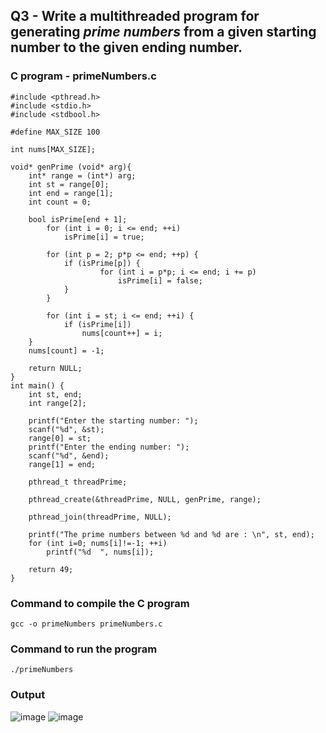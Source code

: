 ## Q3 - Write a multithreaded program for generating _prime numbers_ from a given starting number to the given ending number.

### C program - **primeNumbers.c**

```
#include <pthread.h>
#include <stdio.h>
#include <stdbool.h>

#define MAX_SIZE 100

int nums[MAX_SIZE];

void* genPrime (void* arg){
	int* range = (int*) arg;
	int st = range[0];
	int end = range[1];
	int count = 0;
	
	bool isPrime[end + 1];
    	for (int i = 0; i <= end; ++i)
    		isPrime[i] = true;

    	for (int p = 2; p*p <= end; ++p) {
        	if (isPrime[p]) {
            		for (int i = p*p; i <= end; i += p)
            			isPrime[i] = false;
    		}
    	}
    	
    	for (int i = st; i <= end; ++i) {
        	if (isPrime[i])	
        		nums[count++] = i;
	}
	nums[count] = -1;
	
	return NULL;
}
int main() {
    int st, end;
    int range[2];

    printf("Enter the starting number: ");
    scanf("%d", &st);
    range[0] = st;
    printf("Enter the ending number: ");
    scanf("%d", &end);
    range[1] = end;

    pthread_t threadPrime;

    pthread_create(&threadPrime, NULL, genPrime, range);

    pthread_join(threadPrime, NULL);
    
    printf("The prime numbers between %d and %d are : \n", st, end);
    for (int i=0; nums[i]!=-1; ++i)
    	printf("%d  ", nums[i]);

    return 49;
}
```

### Command to compile the C program
```
gcc -o primeNumbers primeNumbers.c
```

### Command to run the program
```
./primeNumbers
```

### Output
![image](https://github.com/shrudex/DSE/assets/91502997/5fab2f14-17d6-4321-befa-60a0146df219)
![image](https://github.com/shrudex/DSE/assets/91502997/311f678a-f351-4885-a347-a5bcdf6b62db)

